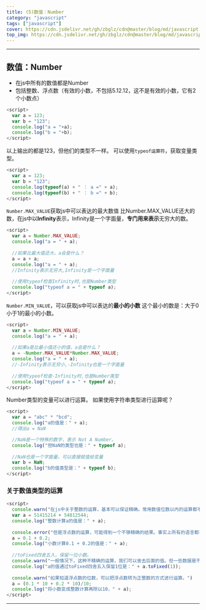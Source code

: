 ```yaml
---
title: (5)数值：Number
category: "javascript"
tags: ["javascript"]
cover: https://cdn.jsdelivr.net/gh/zbglz/cdn@master/blog/md/javascript.svg
top_img: https://cdn.jsdelivr.net/gh/zbglz/cdn@master/blog/md/javascript.svg
---
```


***

## 数值：Number

* 在js中所有的数值都是Number
* 包括整数、浮点数（有效的小数，不包括5.12.12，这不是有效的小数，它有2个小数点）


```js js
<script>
  var a = 123;
  var b = "123";
  console.log("a = "+a);
  console.log("b = "+b);
</script>
```

以上输出的都是123，但他们的类型不一样。
可以使用`typeof运算符`，获取变量类型。


```js js
<script>
  var a = 123;
  var b = "123";
  console.log(typeof(a) + " ： a =" + a); 
  console.log(typeof(b) + " ： b =" + b); 
</script>
```


`Number.MAX_VALUE`获取js中可以表达的最大数值
比Number.MAX_VALUE还大的数，在js中以**Infinity**表示，Infinity是一个字面量，**专门用来表示**无穷大的数。


```js js
<script>
  var a = Number.MAX_VALUE;
  console.log("a = " + a);
  
  //如果比最大值还大，a会是什么？
  a = a + a;
  console.log("a = " + a);
  //Infinity表示无穷大,Infinity是一个字面量
  
  //使用typeof检查Infinity时,也是Number类型
  console.log("typeof a = " + typeof a);
</script>
```


`Number.MIN_VALUE`，可以获取js中可以表达的**最小的小数**
这个最小的数是：大于0小于1的最小的小数。


```js js
<script>
  var a = Number.MIN_VALUE;
  console.log("a = " + a);
  
  //如果a是比最小值还小的值，a会是什么？
  a = -Number.MAX_VALUE*Number.MAX_VALUE;
  console.log("a = " + a);
  //-Infinity表示无穷小,-Infinity也是一个字面量
  
  //使用typeof检查-Infinity时,也是Number类型
  console.log("typeof a = " + typeof a);
</script>
```


Number类型的变量可以进行运算。
如果使用字符串类型进行运算呢？


```js js
<script>
  var a = "abc" * "bcd";
  console.log("a的值是：" + a); 
  //得出a = NaN

  //NaN是一个特殊的数字，表示 Not A Number。
  console.log("但NaN的类型也是：" + typeof a);
  
  //NaN也是一个字面量，可以直接赋值给变量
  var b = NaN;
  console.log("b的值类型是：" + typeof b);
</script>
```


### 关于数值类型的运算


```js js
<script>
  console.warn("在js中关于整数的运算，基本可以保证精确。常用数值位数以内的运算都不会有什么问题。")
  var a = 51415214 + 54812544;
  console.log("整数计算a的值是：" + a);
  
  console.error("但是浮点数的运算，可能得到一个不够精确的结果。事实上所有的语言都有这个问题。例：在十进制的数值中，如 1/3 ，是无法精确表达的。js中的表达式，转到二进制中进行运算时，二进制中，无法精确表达 1/10。所以浮点数在二进制中运算，都是不精确的。")
  a = 0.1 + 0.2;
  console.log("小数计算0.1 + 0.2的值是：" + a);
  
  //toFixed四舍五入，保留一位小数。
  console.warn("一般情况下，这种不精确的运算，我们可以舍去后面的值。但一些数据是不能舍去的，比如涉及到钱，或者对精确度要求很高的数据。这种结果一般通过服务器运算返回。")
  console.log("a的值通过toFixed四舍五入保留1位是：" + a.toFixed(1));
  
  console.warn("如果知道浮点数的位数，可以把浮点数转为正整数的方式进行运算。")
  a = (0.1 * 10 + 0.2 * 10)/10;
  console.log("将小数变成整数计算再除以10，" + a);
</script>
```


***